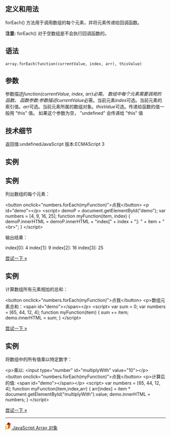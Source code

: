 定义和用法
-----

forEach() 方法用于调用数组的每个元素，并将元素传递给回调函数。

**注意:** forEach() 对于空数组是不会执行回调函数的。

语法
--

    array.forEach(function(currentValue, index, arr), thisValue)

参数
--

参数描述*function(currentValue, index, arr)*必需。 数组中每个元素需要调用的函数。
函数参数:参数描述*currentValue*必需。当前元素*index*可选。当前元素的索引值。*arr*可选。当前元素所属的数组对象。*thisValue*可选。传递给函数的值一般用 "this" 值。
如果这个参数为空， "undefined" 会传递给 "this" 值

技术细节
----

返回值:undefinedJavaScript 版本:ECMAScript 3

实例
--

实例
---

列出数组的每个元素：

\<button onclick="numbers.forEach(myFunction)"\>点我\</button\> \<p id="demo"\>\</p\> \<script\> demoP = document.getElementById("demo"); var numbers = [4, 9, 16, 25]; function myFunction(item, index) { demoP.innerHTML = demoP.innerHTML + "index[" + index + "]: " + item + "\<br\>"; } \</script\>

输出结果：

index[0]: 4
index[1]: 9
index[2]: 16
index[3]: 25

[尝试一下 »](http://www.runoob.com/try/try.php?filename=tryjsref_foreach)

实例
--

计算数组所有元素相加的总和：

\<button onclick="numbers.forEach(myFunction)"\>点我\</button\> \<p\>数组元素总和：\<span id="demo"\>\</span\>\</p\> \<script\> var sum = 0; var numbers = [65, 44, 12, 4]; function myFunction(item) { sum += item; demo.innerHTML = sum; } \</script\>

[尝试一下 »](http://www.runoob.com/try/try.php?filename=tryjsref_foreach2)

实例
--

将数组中的所有值乘以特定数字：

\<p\>乘以: \<input type="number" id="multiplyWith" value="10"\>\</p\> \<button onclick="numbers.forEach(myFunction)"\>点我\</button\> \<p\>计算后的值: \<span id="demo"\>\</span\>\</p\> \<script\> var numbers = [65, 44, 12, 4]; function myFunction(item,index,arr) { arr[index] = item \* document.getElementById("multiplyWith").value; demo.innerHTML = numbers; } \</script\>

[尝试一下 »](http://www.runoob.com/try/try.php?filename=tryjsref_foreach3)

---

[![Array 对象参考手册](resources/41E5761FB9ACE3ECBD611C59B218A93E.gif) JavaScript Array 对象](http://www.runoob.com/jsref/jsref-obj-array.html)